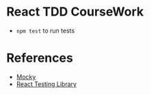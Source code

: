 # React TDD CourseWork

- `npm test` to run tests

# References

- [Mocky](https://designer.mocky.io/)
- [React Testing Library](https://testing-library.com/docs/)
